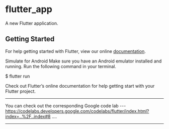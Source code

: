 # flutter_app

A new Flutter application.

## Getting Started

For help getting started with Flutter, view our online
[documentation](https://flutter.io/).



Simulate for Android
Make sure you have an Android emulator installed and running.
Run the following command in your terminal.

$ flutter run


Check out Flutter’s online documentation for help getting start with your Flutter project.

***************************************************************************************************************************
You can check out the corresponding Google code lab ---  https://codelabs.developers.google.com/codelabs/flutter/index.html?index=..%2F..index#8 ....
***************************************************************************************************************************
